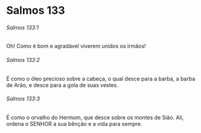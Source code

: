 # Salmos 133

###### Salmos 133:1

Oh! Como é bom e agradável viverem unidos os irmãos!

###### Salmos 133:2

É como o óleo precioso sobre a cabeça, o qual desce para a barba, a barba de Arão, e desce para a gola de suas vestes.

###### Salmos 133:3

É como o orvalho do Hermom, que desce sobre os montes de Sião. Ali, ordena o SENHOR a sua bênção e a vida para sempre.

